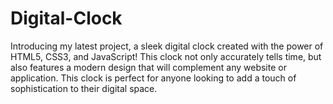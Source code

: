 # Digital-Clock
Introducing my latest project, a sleek digital clock created with the power of HTML5, CSS3, and JavaScript! This clock not only accurately tells time, but also features a modern design that will complement any website or application. This clock is perfect for anyone looking to add a touch of sophistication to their digital space.
